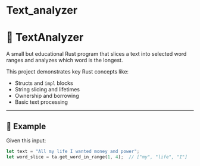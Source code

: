 # Text_analyzer
# 📝 TextAnalyzer

A small but educational Rust program that slices a text into selected word ranges and analyzes which word is the longest.

This project demonstrates key Rust concepts like:
- Structs and `impl` blocks
- String slicing and lifetimes
- Ownership and borrowing
- Basic text processing

---

## 📌 Example

Given this input:

```rust
let text = "All my life I wanted money and power";
let word_slice = ta.get_word_in_range(1, 4);  // ["my", "life", "I"]
